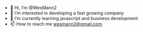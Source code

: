 - 👋 Hi, I’m @WesMann2
- 👀 I’m interested in developing a fast growing company
- 🌱 I’m currently learning javascript and business development
- 📫 How to reach me wesmann2@gmail.com

<!---
WesMann2/WesMann2 is a ✨ special ✨ repository because its `README.md` (this file) appears on your GitHub profile.
You can click the Preview link to take a look at your changes.
--->
